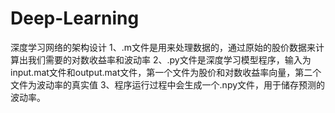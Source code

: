 # Deep-Learning
深度学习网络的架构设计
1、.m文件是用来处理数据的，通过原始的股价数据来计算出我们需要的对数收益率和波动率
2、.py文件是深度学习模型程序，输入为input.mat文件和output.mat文件，第一个文件为股价和对数收益率向量，第二个文件为波动率的真实值
3、程序运行过程中会生成一个.npy文件，用于储存预测的波动率。

